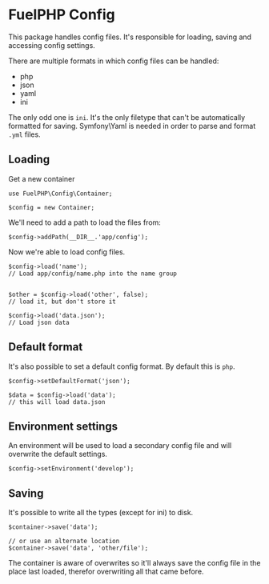 # FuelPHP Config

This package handles config files. It's responsible for loading, saving and accessing config settings.

There are multiple formats in which config files can be handled:

- php
- json
- yaml
- ini

The only odd one is `ini`. It's the only filetype that can't be automatically formatted for saving. Symfony\Yaml is needed in order to parse and format `.yml` files.

## Loading

Get a new container

```
use FuelPHP\Config\Container;

$config = new Container;
```

We'll need to add a path to load the files from:

```
$config->addPath(__DIR__.'app/config');
```

Now we're able to load config files.

```
$config->load('name');
// Load app/config/name.php into the name group


$other = $config->load('other', false);
// load it, but don't store it

$config->load('data.json');
// Load json data
```

## Default format

It's also possible to set a default config format. By default this is `php`.

```
$config->setDefaultFormat('json');

$data = $config->load('data');
// this will load data.json
```

## Environment settings

An environment will be used to load a secondary config file and will overwrite the default settings.

```
$config->setEnvironment('develop');
```

## Saving

It's possible to write all the types (except for ini) to disk.

```
$container->save('data');

// or use an alternate location
$container->save('data', 'other/file');
```

The container is aware of overwrites so it'll always save the config file in the place last loaded, therefor overwriting all that came before.